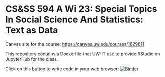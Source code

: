 # CS&amp;SS 594 A Wi 23: Special Topics In Social Science And Statistics: Text as Data

Canvas site for the course: https://canvas.uw.edu/courses/1629611

This repository contains a Dockerfile that UW-IT use to provide RStudio on JupyterHub for the class. 

Click on this button to write code in your web browser: [![Binder](http://mybinder.org/badge_logo.svg)](http://mybinder.org/v2/gh/benmarwick/CSSS-594-WI23-text-as-data/master?urlpath=rstudio)

